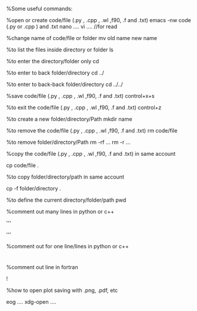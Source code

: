 %Some useful commands:

%open or create  code/file (.py , .cpp , .wl ,f90, .f and .txt)
emacs -nw code (.py or .cpp ) and .txt
nano .... 
vi .... //for read



%change name of code/file or folder
mv  old name  new name


%to list the files inside directory or folder
ls


%to enter the directory/folder only
cd

%to enter to back folder/directory
cd ../

%to enter to back-back folder/directory
cd ../../ 

%save code/file (.py , .cpp , .wl ,f90, .f and .txt)
control+x+s

%to exit the code/file (.py , .cpp , .wl ,f90, .f and .txt)
control+z

%to create a new folder/directory/Path
mkdir name


%to remove the code/file (.py , .cpp , .wl ,f90, .f and .txt)
rm code/file


%to remove folder/directory/Path
rm -rf ...
rm -r ...


%copy the code/file (.py , .cpp , .wl ,f90, .f and .txt) in same account

cp code/file  .

%to copy folder/directory/path in same account

cp -f folder/directory  .



%to define the current directory/folder/path
pwd

%comment out many lines in python or c++

'''

'''



%comment out for one line/lines in python or c++
#



%comment out line in fortran

!


%how to open plot saving with .png, .pdf, etc

eog ....
xdg-open ....
